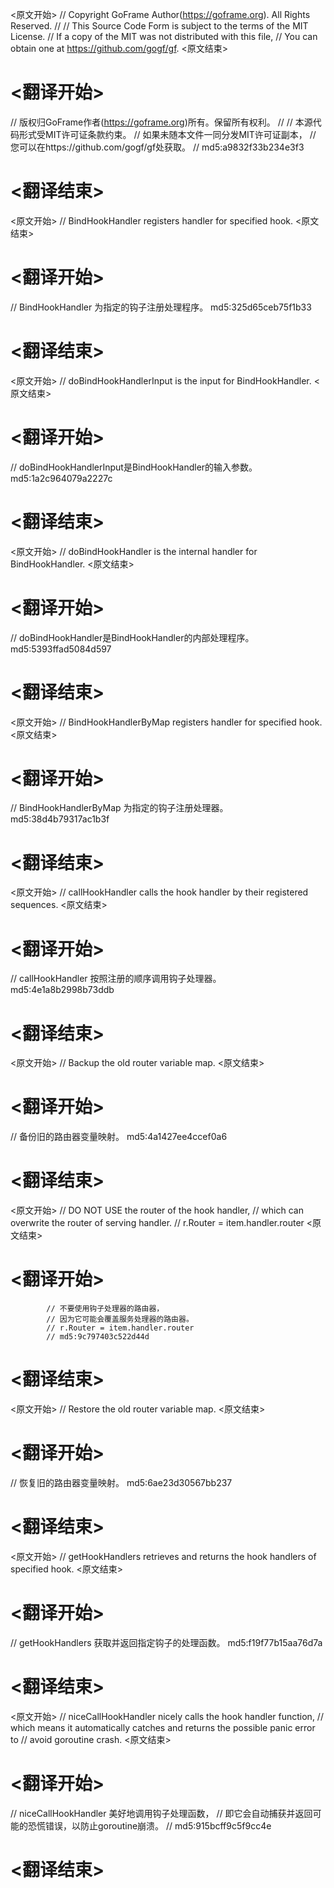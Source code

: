 
<原文开始>
// Copyright GoFrame Author(https://goframe.org). All Rights Reserved.
//
// This Source Code Form is subject to the terms of the MIT License.
// If a copy of the MIT was not distributed with this file,
// You can obtain one at https://github.com/gogf/gf.
<原文结束>

# <翻译开始>
// 版权归GoFrame作者(https://goframe.org)所有。保留所有权利。
//
// 本源代码形式受MIT许可证条款约束。
// 如果未随本文件一同分发MIT许可证副本，
// 您可以在https://github.com/gogf/gf处获取。
// md5:a9832f33b234e3f3
# <翻译结束>


<原文开始>
// BindHookHandler registers handler for specified hook.
<原文结束>

# <翻译开始>
// BindHookHandler 为指定的钩子注册处理程序。 md5:325d65ceb75f1b33
# <翻译结束>


<原文开始>
// doBindHookHandlerInput is the input for BindHookHandler.
<原文结束>

# <翻译开始>
// doBindHookHandlerInput是BindHookHandler的输入参数。 md5:1a2c964079a2227c
# <翻译结束>


<原文开始>
// doBindHookHandler is the internal handler for BindHookHandler.
<原文结束>

# <翻译开始>
// doBindHookHandler是BindHookHandler的内部处理程序。 md5:5393ffad5084d597
# <翻译结束>


<原文开始>
// BindHookHandlerByMap registers handler for specified hook.
<原文结束>

# <翻译开始>
// BindHookHandlerByMap 为指定的钩子注册处理器。 md5:38d4b79317ac1b3f
# <翻译结束>


<原文开始>
// callHookHandler calls the hook handler by their registered sequences.
<原文结束>

# <翻译开始>
// callHookHandler 按照注册的顺序调用钩子处理器。 md5:4e1a8b2998b73ddb
# <翻译结束>


<原文开始>
// Backup the old router variable map.
<原文结束>

# <翻译开始>
// 备份旧的路由器变量映射。 md5:4a1427ee4ccef0a6
# <翻译结束>


<原文开始>
			// DO NOT USE the router of the hook handler,
			// which can overwrite the router of serving handler.
			// r.Router = item.handler.router
<原文结束>

# <翻译开始>
			// 不要使用钩子处理器的路由器，
			// 因为它可能会覆盖服务处理器的路由器。
			// r.Router = item.handler.router
			// md5:9c797403c522d44d
# <翻译结束>


<原文开始>
// Restore the old router variable map.
<原文结束>

# <翻译开始>
// 恢复旧的路由器变量映射。 md5:6ae23d30567bb237
# <翻译结束>


<原文开始>
// getHookHandlers retrieves and returns the hook handlers of specified hook.
<原文结束>

# <翻译开始>
// getHookHandlers 获取并返回指定钩子的处理函数。 md5:f19f77b15aa76d7a
# <翻译结束>


<原文开始>
// niceCallHookHandler nicely calls the hook handler function,
// which means it automatically catches and returns the possible panic error to
// avoid goroutine crash.
<原文结束>

# <翻译开始>
// niceCallHookHandler 美好地调用钩子处理函数，
// 即它会自动捕获并返回可能的恐慌错误，以防止goroutine崩溃。
// md5:915bcff9c5f9cc4e
# <翻译结束>

